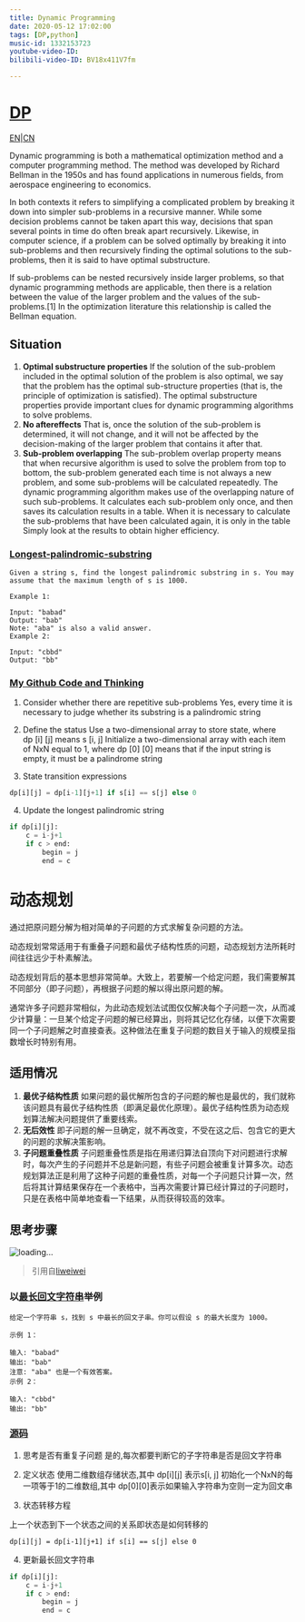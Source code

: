 ```yaml
---
title: Dynamic Programming
date: 2020-05-12 17:02:00
tags: [DP,python]
music-id: 1332153723
youtube-video-ID: 
bilibili-video-ID: BV18x411V7fm

---
```

# [DP](https://en.wikipedia.org/wiki/Dynamic_programming)

[EN](#EN)|[CN](#CN)


<span id="EN">

Dynamic programming is both a mathematical optimization method and a computer programming method. The method was developed by Richard Bellman in the 1950s and has found applications in numerous fields, from aerospace engineering to economics.

In both contexts it refers to simplifying a complicated problem by breaking it down into simpler sub-problems in a recursive manner. While some decision problems cannot be taken apart this way, decisions that span several points in time do often break apart recursively. Likewise, in computer science, if a problem can be solved optimally by breaking it into sub-problems and then recursively finding the optimal solutions to the sub-problems, then it is said to have optimal substructure.

If sub-problems can be nested recursively inside larger problems, so that dynamic programming methods are applicable, then there is a relation between the value of the larger problem and the values of the sub-problems.[1] In the optimization literature this relationship is called the Bellman equation.

## Situation

1. **Optimal substructure properties**
If the solution of the sub-problem included in the optimal solution of the problem is also optimal, we say that the problem has the optimal sub-structure properties (that is, the principle of optimization is satisfied). The optimal substructure properties provide important clues for dynamic programming algorithms to solve problems.
2. **No aftereffects**
That is, once the solution of the sub-problem is determined, it will not change, and it will not be affected by the decision-making of the larger problem that contains it after that.
3. **Sub-problem overlapping**
The sub-problem overlap property means that when recursive algorithm is used to solve the problem from top to bottom, the sub-problem generated each time is not always a new problem, and some sub-problems will be calculated repeatedly. The dynamic programming algorithm makes use of the overlapping nature of such sub-problems. It calculates each sub-problem only once, and then saves its calculation results in a table. When it is necessary to calculate the sub-problems that have been calculated again, it is only in the table Simply look at the results to obtain higher efficiency.

### [Longest-palindromic-substring](https://leetcode-cn.com/problems/longest-palindromic-substring/)

```
Given a string s, find the longest palindromic substring in s. You may assume that the maximum length of s is 1000.

Example 1:

Input: "babad"
Output: "bab"
Note: "aba" is also a valid answer.
Example 2:

Input: "cbbd"
Output: "bb"

```
### [My Github Code and Thinking](https://github.com/YoTro/Python_repository/blob/master/Leetcode/DP/leetcode-5-longest-palindromic-substring.py)

1. Consider whether there are repetitive sub-problems
Yes, every time it is necessary to judge whether its substring is a palindromic string

2. Define the status
Use a two-dimensional array to store state, where  
dp [i] [j] means s [i, j]
Initialize a two-dimensional array with each item of NxN equal to 1, where
dp [0] [0] means that if the input string is empty, it must be a palindrome string

3. State transition expressions

```python
dp[i][j] = dp[i-1][j+1] if s[i] == s[j] else 0
```

4. Update the longest palindromic string

```python
if dp[i][j]:
	c = i-j+1
	if c > end:
		begin = j
		end = c
```


# 动态规划

<span id="CN">

通过把原问题分解为相对简单的子问题的方式求解复杂问题的方法。

动态规划常常适用于有重叠子问题和最优子结构性质的问题，动态规划方法所耗时间往往远少于朴素解法。

动态规划背后的基本思想非常简单。大致上，若要解一个给定问题，我们需要解其不同部分（即子问题），再根据子问题的解以得出原问题的解。

通常许多子问题非常相似，为此动态规划法试图仅仅解决每个子问题一次，从而减少计算量：一旦某个给定子问题的解已经算出，则将其记忆化存储，以便下次需要同一个子问题解之时直接查表。这种做法在重复子问题的数目关于输入的规模呈指数增长时特别有用。

## 适用情况

1. **最优子结构性质**
如果问题的最优解所包含的子问题的解也是最优的，我们就称该问题具有最优子结构性质（即满足最优化原理）。最优子结构性质为动态规划算法解决问题提供了重要线索。
2. **无后效性**
即子问题的解一旦确定，就不再改变，不受在这之后、包含它的更大的问题的求解决策影响。
3. **子问题重叠性质**
子问题重叠性质是指在用递归算法自顶向下对问题进行求解时，每次产生的子问题并不总是新问题，有些子问题会被重复计算多次。动态规划算法正是利用了这种子问题的重叠性质，对每一个子问题只计算一次，然后将其计算结果保存在一个表格中，当再次需要计算已经计算过的子问题时，只是在表格中简单地查看一下结果，从而获得较高的效率。

## 思考步骤

![loading...](https://pic.leetcode-cn.com/1088cea13c1221751bf6c5ac56452b19096d673c881a52b062fd291ead85d04a-%E3%80%8C%E5%8A%A8%E6%80%81%E8%A7%84%E5%88%92%E3%80%8D%E9%97%AE%E9%A2%98%E7%9A%84%E6%80%9D%E8%80%83%E6%96%B9%E5%90%91.png)
> 引用自[liweiwei](https://leetcode-cn.com/u/liweiwei1419/)

### 以[最长回文字符串](https://leetcode-cn.com/problems/longest-palindromic-substring/)举例

```
给定一个字符串 s，找到 s 中最长的回文子串。你可以假设 s 的最大长度为 1000。

示例 1：

输入: "babad"
输出: "bab"
注意: "aba" 也是一个有效答案。
示例 2：

输入: "cbbd"
输出: "bb"

```
### [源码](https://github.com/YoTro/Python_repository/blob/master/Leetcode/DP/leetcode-5-longest-palindromic-substring.py)

1. 思考是否有重复子问题
是的,每次都要判断它的子字符串是否是回文字符串

2. 定义状态
使用二维数组存储状态,其中
dp[i][j] 表示s[i, j] 
初始化一个NxN的每一项等于1的二维数组,其中
dp[0][0]表示如果输入字符串为空则一定为回文串

3. 状态转移方程

上一个状态到下一个状态之间的关系即状态是如何转移的

```
dp[i][j] = dp[i-1][j+1] if s[i] == s[j] else 0
```

4. 更新最长回文字符串

```python
if dp[i][j]:
	c = i-j+1
	if c > end:
		begin = j
		end = c
```